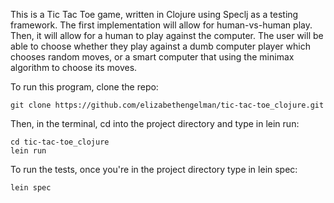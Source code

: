 This is a Tic Tac Toe game, written in Clojure using Speclj as a testing framework. The first implementation will allow for human-vs-human play. Then, it will allow for a human to play against the computer. The user will be able to choose whether they play against a dumb computer player which chooses random moves, or a smart computer that using the minimax algorithm to choose its moves.

To run this program, clone the repo:

```
git clone https://github.com/elizabethengelman/tic-tac-toe_clojure.git
```

Then, in the terminal, cd into the project directory and type in lein run:

```
cd tic-tac-toe_clojure
lein run
```

To run the tests, once you're in the project directory type in lein spec:

```
lein spec
```